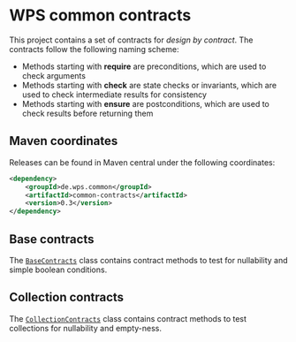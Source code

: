 # WPS common contracts

This project contains a set of contracts for _design by contract_. The contracts follow the following naming scheme:

- Methods starting with __require__ are preconditions, which are used to check arguments
- Methods starting with __check__ are state checks or invariants, which are used to check intermediate results for consistency
- Methods starting with __ensure__ are postconditions, which are used to check results before returning them 

## Maven coordinates

Releases can be found in Maven central under the following coordinates:
```xml
<dependency>
    <groupId>de.wps.common</groupId>
    <artifactId>common-contracts</artifactId>
    <version>0.3</version>
</dependency>
```

## Base contracts

The [`BaseContracts`](./src/main/java/de/wps/common/contracts/BaseContracts.java) class contains contract methods to test for nullability and simple boolean conditions.

## Collection contracts

The [`CollectionContracts`](./src/main/java/de/wps/common/contracts/CollectionContracts.java) class contains contract methods to test collections for nullability and empty-ness.